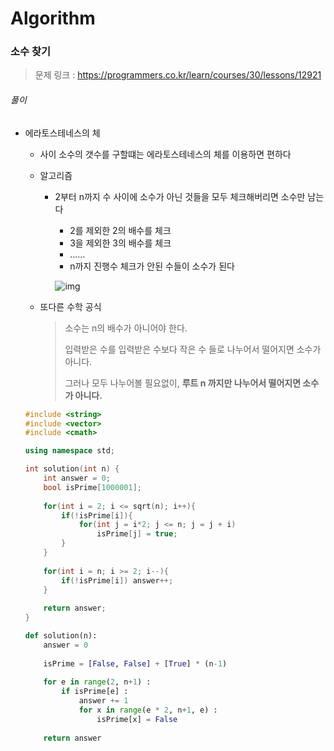 # Algorithm

### 소수 찾기

> 문제 링크 : https://programmers.co.kr/learn/courses/30/lessons/12921



###### 풀이

* 에라토스테네스의 체

  * 사이 소수의 갯수를 구할떄는 에라토스테네스의 체를 이용하면 편하다

  * 알고리즘

    * 2부터 n까지 수 사이에 소수가 아닌 것들을 모두 체크해버리면 소수만 남는다

      * 2를 제외한 2의 배수를 체크
      * 3을 제외한 3의 배수를 체크
      * ......
      *  n까지 진행수 체크가 안된 수들이 소수가 된다

      ![img](https://t1.daumcdn.net/cfile/tistory/2324F43E5246ED5A2D)

  * 또다른 수학 공식

    > 소수는 n의 배수가 아니어야 한다.
    >
    > 입력받은 수를 입력받은 수보다 작은 수 들로 나누어서 떨어지면 소수가 아니다.
    >
    > 그러나 모두 나누어볼 필요없이, **루트 n 까지만 나누어서 떨어지면 소수가 아니다.**

    

  ```c++
  #include <string>
  #include <vector>
  #include <cmath>
  
  using namespace std;
  
  int solution(int n) {
      int answer = 0;
      bool isPrime[1000001];
      
      for(int i = 2; i <= sqrt(n); i++){
          if(!isPrime[i]){
              for(int j = i*2; j <= n; j = j + i)
                  isPrime[j] = true;
          }
      }
      
      for(int i = n; i >= 2; i--){
          if(!isPrime[i]) answer++;
      }
      
      return answer;
  }
  ```

  
  
  ```python
  def solution(n):
      answer = 0
      
      isPrime = [False, False] + [True] * (n-1)
      
      for e in range(2, n+1) :
          if isPrime[e] :
              answer += 1
              for x in range(e * 2, n+1, e) :
                  isPrime[x] = False
      
      return answer
  ```
  
  